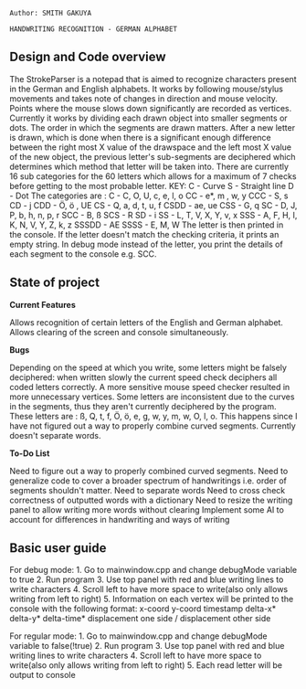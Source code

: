 	Author: SMITH GAKUYA 

	HANDWRITING RECOGNITION - GERMAN ALPHABET

Design and Code overview
--
The StrokeParser is a notepad that is aimed to recognize characters present in the German and
English alphabets.
It works by following mouse/stylus movements and takes note of changes in direction and mouse velocity.
Points where the mouse slows down significantly are recorded as vertices.
Currently it works by dividing each drawn object into smaller segments or dots. The order in which the
segments are drawn matters. After a new letter is drawn, which is done when there is a significant enough
difference between the right most X value of the drawspace and the left most X value of the new object, the 
previous letter's sub-segments are deciphered which determines which method that letter will be taken into.
There are currently 16 sub categories for the 60 letters which allows for a maximum of 7 checks before getting
to the most probable letter. 
KEY:
	C - Curve
	S - Straight line
	D - Dot
The categories are :
    C - C, O, U, c, e, l, o
    CC - e*, m , w, y
    CCC - S, s
    CD - j
    CDD - Ö, ö , UE
    CS - Q, a, d, t, u, f
    CSDD - ae, ue
    CSS - G, q
    SC - D, J, P, b, h, n, p, r
    SCC - B, ß
    SCS - R
    SD - i
    SS - L, T, V, X, Y, v, x
    SSS - A, F, H, I, K, N, V, Y, Z, k, z
    SSSDD - AE
    SSSS - E, M, W
The letter is then printed in the console. If the letter doesn't match the checking criteria, it prints an empty string.
In debug mode instead of the letter, you print the details of each segment to the console e.g. SCC.

State of project
--
__Current Features__

Allows recognition of certain letters of the English and German alphabet.
Allows clearing of the screen and console simultaneously.

__Bugs__

Depending on the speed at which you write, some letters might be falsely deciphered: when written slowly the current speed 
	check deciphers all coded letters correctly. A more sensitive mouse speed checker resulted in more unnecessary vertices.
Some letters are inconsistent due to the curves in the segments, thus they aren't currently deciphered by the program.
	These letters are : ß, Q, t, f, Ö, ö, e, g, w, y, m, w, O, l, o.
	This happens since I have not figured out a way to properly combine curved segments.
Currently doesn't separate words.

__To-Do List__

Need to figure out a way to properly combined curved segments.
Need to generalize code to cover a broader spectrum of handwritings i.e. order of segments shouldn't matter.
Need to separate words
Need to cross check correctness of outputted words with a dictionary
Need to resize the writing panel to allow writing more words without clearing
Implement some AI to account for differences in handwriting and ways of writing

Basic user guide
--
For debug mode: 
	1. Go to mainwindow.cpp and change debugMode variable to true
	2. Run program
	3. Use top panel with red and blue writing lines to write characters
	4. Scroll left to have more space to write(also only allows writing from left to right)
	5. Information on each vertex will be printed to the console with the following format:
		x-coord y-coord timestamp delta-x* delta-y* delta-time*
		displacement one side / displacement other side

For regular mode:
	1. Go to mainwindow.cpp and change debugMode variable to false(!true)
	2. Run program
	3. Use top panel with red and blue writing lines to write characters
	4. Scroll left to have more space to write(also only allows writing from left to right)
	5. Each read letter will be output to console

